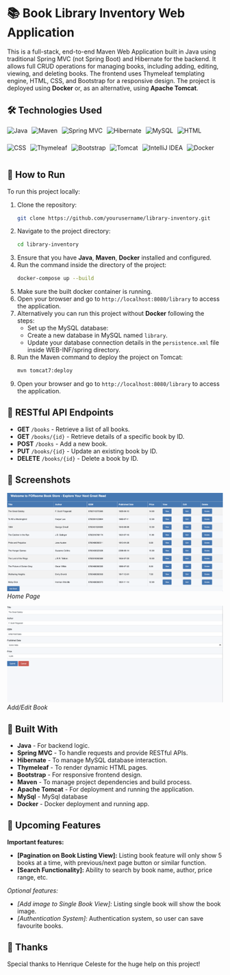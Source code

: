 # 📚 Book Library Inventory Web Application

This is a full-stack, end-to-end Maven Web Application built in Java using traditional Spring MVC (not Spring Boot) and Hibernate for the backend. It allows full CRUD operations for managing books, including adding, editing, viewing, and deleting books. The frontend uses Thymeleaf templating engine, HTML, CSS, and Bootstrap for a responsive design. The project is deployed using **Docker** or, as an alternative, using **Apache Tomcat**.

## 🛠️ Technologies Used

<div style="display: flex; flex-wrap: wrap; gap: 10px;">
    <img src="https://img.shields.io/badge/Java-007396?style=flat&logo=java&logoColor=white" style="height: 30px;" alt="Java"/>
    <img src="https://img.shields.io/badge/Maven-C71A36?style=flat&logo=apache-maven&logoColor=white" style="height: 30px;" alt="Maven"/>
    <img src="https://img.shields.io/badge/Spring_MVC-6DB33F?style=flat&logo=spring&logoColor=white" style="height: 30px;" alt="Spring MVC"/>
    <img src="https://img.shields.io/badge/Hibernate-59666C?style=flat&logo=hibernate&logoColor=white" style="height: 30px;" alt="Hibernate"/>
    <img src="https://img.shields.io/badge/MySQL-00758F?style=flat&logo=mysql&logoColor=white" style="height: 30px;" alt="MySQL"/>
    <img src="https://img.shields.io/badge/HTML-E34F26?style=flat&logo=html5&logoColor=white" style="height: 30px;" alt="HTML"/>
    <img src="https://img.shields.io/badge/CSS-1572B6?style=flat&logo=css3&logoColor=white" style="height: 30px;" alt="CSS"/>
    <img src="https://img.shields.io/badge/Thymeleaf-005F0F?style=flat&logo=thymeleaf&logoColor=white" style="height: 30px;" alt="Thymeleaf"/>
    <img src="https://img.shields.io/badge/Bootstrap-563D7C?style=flat&logo=bootstrap&logoColor=white" style="height: 30px;" alt="Bootstrap"/>
    <img src="https://img.shields.io/badge/Tomcat-F8DC75?style=flat&logo=apache-tomcat&logoColor=black" style="height: 30px;" alt="Tomcat"/>
    <img src="https://img.shields.io/badge/IntelliJ_IDEA-000000?style=flat&logo=intellij-idea&logoColor=white" style="height: 30px;" alt="IntelliJ IDEA"/>
    <img src="https://img.shields.io/badge/Docker-2496ED?style=flat&logo=docker&logoColor=white" style="height: 30px;" alt="Docker"/>
</div>

## 🚀 How to Run

To run this project locally:

1. Clone the repository:
   ```bash
   git clone https://github.com/yourusername/library-inventory.git
   ```
2. Navigate to the project directory:
   ```bash
   cd library-inventory
   ```
3. Ensure that you have **Java**, **Maven**, **Docker** installed and configured.
4. Run the command inside the directory of the project:
   ```bash
   docker-compose up --build
   ```
5. Make sure the built docker container is running.   
6. Open your browser and go to `http://localhost:8080/library` to access the application.
7. Alternatively you can run this project without **Docker** following the steps:
    - Set up the MySQL database:
    - Create a new database in MySQL named `library`.
    - Update your database connection details in the `persistence.xml` file inside WEB-INF/spring directory.
8. Run the Maven command to deploy the project on Tomcat:
   ```bash
   mvn tomcat7:deploy
   ```
9. Open your browser and go to `http://localhost:8080/library` to access the application.

## 📡 RESTful API Endpoints

- **GET** `/books` - Retrieve a list of all books.
- **GET** `/books/{id}` - Retrieve details of a specific book by ID.
- **POST** `/books` - Add a new book.
- **PUT** `/books/{id}` - Update an existing book by ID.
- **DELETE** `/books/{id}` - Delete a book by ID.

## 📸 Screenshots

![Home Page](https://github.com/topereira07/library_inventory/blob/main/src/main/resources/image1.png)
*Home Page*

![Add/Edit](https://github.com/topereira07/library_inventory/blob/main/src/main/resources/image2.png)
*Add/Edit Book*


## 🔧 Built With

- **Java** - For backend logic.
- **Spring MVC** - To handle requests and provide RESTful APIs.
- **Hibernate** - To manage MySQL database interaction.
- **Thymeleaf** - To render dynamic HTML pages.
- **Bootstrap** - For responsive frontend design.
- **Maven** - To manage project dependencies and build process.
- **Apache Tomcat** - For deployment and running the application.
- **MySql** - MySql database
- **Docker** - Docker deployment and running app.

## 🔧 Upcoming Features

**Important features:**

* **[Pagination on Book Listing View]:** Listing book feature will only show 5 books at a time, with previous/next page button or similar function.
* **[Search Functionality]:** Ability to search by book name, author, price range, etc.

*Optional features:*

* *[Add image to Single Book View]:* Listing single book will show the book image.
* *[Authentication System]:* Authentication system, so user can save favourite books.


## 📝 Thanks

Special thanks to Henrique Celeste for the huge help on this project!
